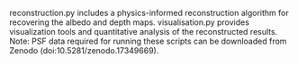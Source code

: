 reconstruction.py includes a physics-informed reconstruction algorithm for recovering the albedo and depth maps.
visualisation.py provides visualization tools and quantitative analysis of the reconstructed results.
Note: PSF data required for running these scripts can be downloaded from Zenodo (doi:10.5281/zenodo.17349669).
